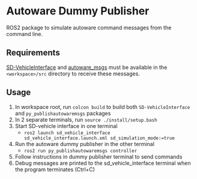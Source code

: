 # Autoware Dummy Publisher
ROS2 package to simulate autoware command messages from the command line.

## Requirements

[SD-VehicleInterface](https://github.com/Monash-Connected-Autonomous-Vehicle/SD-VehicleInterface/tree/ackermann) and [autoware_msgs](https://github.com/autowarefoundation/autoware_msgs.git) must be available in the `<workspace>/src` directory to receive these messages.

## Usage

1. In workspace root, run `colcon build` to build both `SD-VehicleInterface` and `py_publishautowaremsgs` packages
2. In 2 separate terminals, run `source ./install/setup.bash`
3. Start SD-vehicle interface in one terminal
    - `ros2 launch sd_vehicle_interface sd_vehicle_interface.launch.xml sd_simulation_mode:=true`
4. Run the autoware dummy publisher in the other terminal
    - `ros2 run py_publishautowaremsgs controller`
5. Follow instructions in dummy publisher terminal to send commands
6. Debug messages are printed to the sd_vehicle_interface terminal when the program terminates (Ctrl+C)

